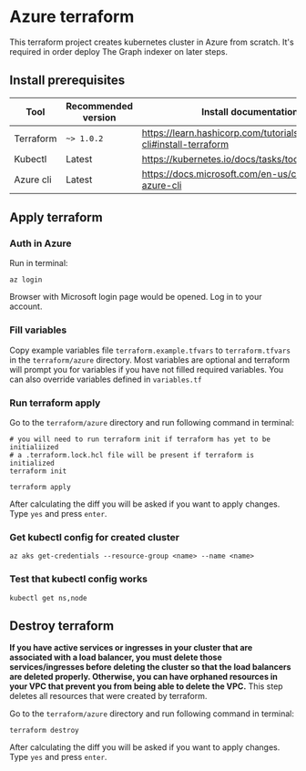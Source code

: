 # Azure terraform
This terraform project creates kubernetes cluster in Azure from scratch. It's required in order deploy The Graph indexer on later steps.

## Install prerequisites
| Tool | Recommended version | Install documentation link |
| ------------ | ------------ | ------------ |
| Terraform | `~> 1.0.2` | https://learn.hashicorp.com/tutorials/terraform/install-cli#install-terraform |
| Kubectl | Latest | https://kubernetes.io/docs/tasks/tools/#kubectl |
| Azure cli | Latest | https://docs.microsoft.com/en-us/cli/azure/install-azure-cli |

## Apply terraform
### Auth in Azure
Run in terminal:
```
az login
```

Browser with Microsoft login page would be opened. Log in to your account.

### Fill variables
Copy example variables file `terraform.example.tfvars` to `terraform.tfvars` in the `terraform/azure` directory.
Most variables are optional and terraform will prompt you for variables if you have not filled required variables.
You can also override variables defined in `variables.tf`

### Run terraform apply
Go to the `terraform/azure` directory and run following command in terminal:
```
# you will need to run terraform init if terraform has yet to be initialiized
# a .terraform.lock.hcl file will be present if terraform is initialized
terraform init 

terraform apply
```

After calculating the diff you will be asked if you want to apply changes. Type `yes` and press `enter`.

### Get kubectl config for created cluster
```
az aks get-credentials --resource-group <name> --name <name>
```

### Test that kubectl config works
```
kubectl get ns,node
```

## Destroy terraform
**If you have active services or ingresses in your cluster that are associated with a load balancer, you must delete those services/ingresses before deleting the cluster so that the load balancers are deleted properly. Otherwise, you can have orphaned resources in your VPC that prevent you from being able to delete the VPC.**
This step deletes all resources that were created by terraform.

Go to the `terraform/azure` directory and run following command in terminal:
```
terraform destroy
```

After calculating the diff you will be asked if you want to apply changes. Type `yes` and press `enter`.
